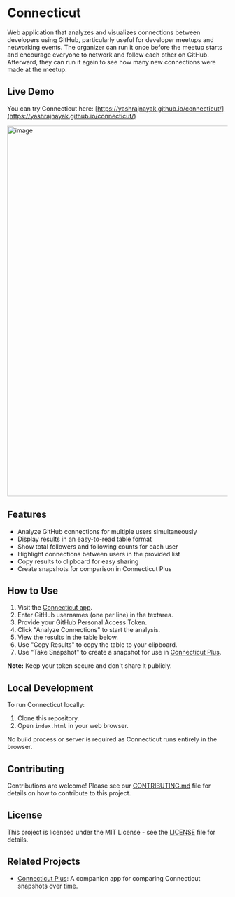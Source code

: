 # Connecticut

Web application that analyzes and visualizes connections between developers using GitHub, particularly useful for developer meetups and networking events. The organizer can run it once before the meetup starts and encourage everyone to network and follow each other on GitHub. Afterward, they can run it again to see how many new connections were made at the meetup.


## Live Demo

You can try Connecticut here: [https://yashrajnayak.github.io/connecticut/](https://yashrajnayak.github.io/connecticut/)

<img width="846" alt="image" src="https://github.com/user-attachments/assets/f13a249c-c181-42cf-99cf-ddc6a87da24e">

## Features

- Analyze GitHub connections for multiple users simultaneously
- Display results in an easy-to-read table format
- Show total followers and following counts for each user
- Highlight connections between users in the provided list
- Copy results to clipboard for easy sharing
- Create snapshots for comparison in Connecticut Plus

## How to Use

1. Visit the [Connecticut app](https://yashrajnayak.github.io/connecticut/).
2. Enter GitHub usernames (one per line) in the textarea.
3. Provide your GitHub Personal Access Token.
4. Click "Analyze Connections" to start the analysis.
5. View the results in the table below.
6. Use "Copy Results" to copy the table to your clipboard.
7. Use "Take Snapshot" to create a snapshot for use in [Connecticut Plus](https://yashrajnayak.github.io/connecticut-plus/).

**Note:** Keep your token secure and don't share it publicly.

## Local Development

To run Connecticut locally:

1. Clone this repository.
2. Open `index.html` in your web browser.

No build process or server is required as Connecticut runs entirely in the browser.

## Contributing

Contributions are welcome! Please see our [CONTRIBUTING.md](CONTRIBUTING.md) file for details on how to contribute to this project.

## License

This project is licensed under the MIT License - see the [LICENSE](LICENSE) file for details.

## Related Projects

- [Connecticut Plus](https://github.com/yashrajnayak/connecticut-plus): A companion app for comparing Connecticut snapshots over time.

